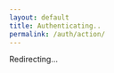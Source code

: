 ```yaml
---
layout: default
title: Authenticating..
permalink: /auth/action/
---
```


<div id="message">Redirecting...</div>

<script>
  const params = new URLSearchParams(window.location.search);
  const mode = params.get('mode');
  const oobCode = params.get('oobCode');

  const app = initializeApp(firebaseConfig);
  const auth = getAuth(app);

  const params = new URLSearchParams(window.location.search);
  const mode = params.get('mode');
  const oobCode = params.get('oobCode');
  const continueUrl = params.get('continueUrl');
  const lang = params.get('lang') || 'en';

  if (!mode || !oobCode) {
    document.body.innerHTML = '<h2>Invalid action URL.</h2>';
  } else {
    switch (mode) {
      case 'resetPassword':
        // Redirect to your reset-password page with all parameters
        window.location.href = `/reset-password/?oobCode=${encodeURIComponent(oobCode)}&mode=${encodeURIComponent(mode)}&continueUrl=${encodeURIComponent(continueUrl || '')}&lang=${encodeURIComponent(lang)}`;
        break;
      case 'verifyEmail':
        // Redirect to your verify-email page with all parameters
        window.location.href = `/verify-email/?oobCode=${encodeURIComponent(oobCode)}&mode=${encodeURIComponent(mode)}&continueUrl=${encodeURIComponent(continueUrl || '')}&lang=${encodeURIComponent(lang)}`;
        break;
      case 'recoverEmail':
        // Handle recoverEmail mode if needed, else redirect to home
        window.location.href = '/';
        break;
      default:
        // Unknown mode, redirect home
        window.location.href = '/';
        break;
    }
  }
</script>

